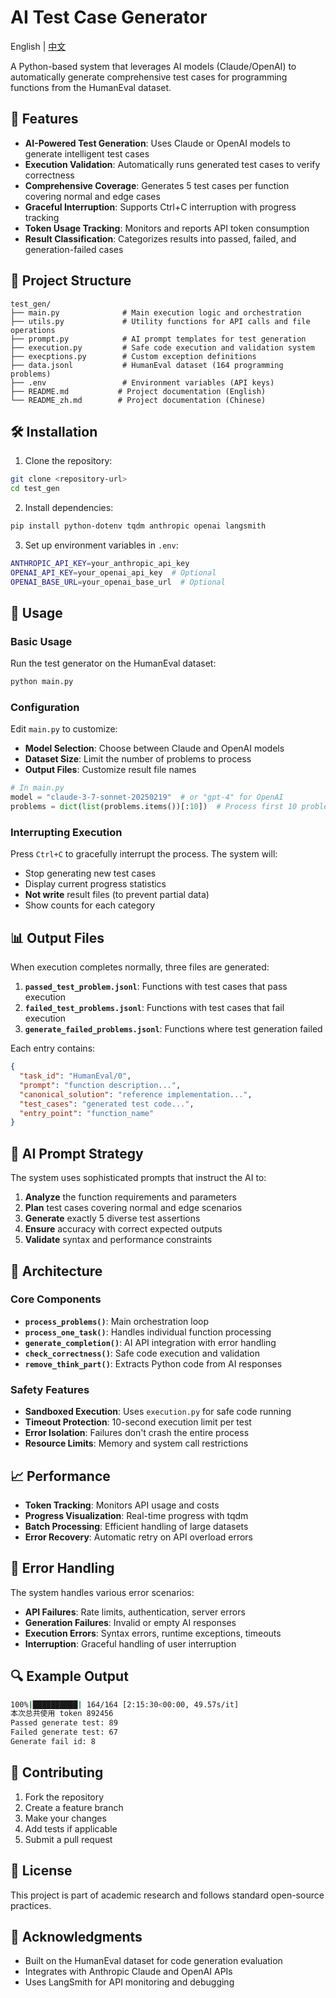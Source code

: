# AI Test Case Generator

English | [中文](README_zh.md)

A Python-based system that leverages AI models (Claude/OpenAI) to automatically generate comprehensive test cases for programming functions from the HumanEval dataset.

## 🚀 Features

- **AI-Powered Test Generation**: Uses Claude or OpenAI models to generate intelligent test cases
- **Execution Validation**: Automatically runs generated test cases to verify correctness
- **Comprehensive Coverage**: Generates 5 test cases per function covering normal and edge cases
- **Graceful Interruption**: Supports Ctrl+C interruption with progress tracking
- **Token Usage Tracking**: Monitors and reports API token consumption
- **Result Classification**: Categorizes results into passed, failed, and generation-failed cases

## 📁 Project Structure

```
test_gen/
├── main.py              # Main execution logic and orchestration
├── utils.py             # Utility functions for API calls and file operations
├── prompt.py            # AI prompt templates for test generation
├── execution.py         # Safe code execution and validation system
├── execptions.py        # Custom exception definitions
├── data.jsonl           # HumanEval dataset (164 programming problems)
├── .env                 # Environment variables (API keys)
├── README.md           # Project documentation (English)
└── README_zh.md        # Project documentation (Chinese)
```

## 🛠️ Installation

1. Clone the repository:
```bash
git clone <repository-url>
cd test_gen
```

2. Install dependencies:
```bash
pip install python-dotenv tqdm anthropic openai langsmith
```

3. Set up environment variables in `.env`:
```bash
ANTHROPIC_API_KEY=your_anthropic_api_key
OPENAI_API_KEY=your_openai_api_key  # Optional
OPENAI_BASE_URL=your_openai_base_url  # Optional
```

## 🎯 Usage

### Basic Usage

Run the test generator on the HumanEval dataset:

```bash
python main.py
```

### Configuration

Edit `main.py` to customize:

- **Model Selection**: Choose between Claude and OpenAI models
- **Dataset Size**: Limit the number of problems to process
- **Output Files**: Customize result file names

```python
# In main.py
model = "claude-3-7-sonnet-20250219"  # or "gpt-4" for OpenAI
problems = dict(list(problems.items())[:10])  # Process first 10 problems
```

### Interrupting Execution

Press `Ctrl+C` to gracefully interrupt the process. The system will:
- Stop generating new test cases
- Display current progress statistics
- **Not write** result files (to prevent partial data)
- Show counts for each category

## 📊 Output Files

When execution completes normally, three files are generated:

1. **`passed_test_problem.jsonl`**: Functions with test cases that pass execution
2. **`failed_test_problems.jsonl`**: Functions with test cases that fail execution
3. **`generate_failed_problems.jsonl`**: Functions where test generation failed

Each entry contains:
```json
{
  "task_id": "HumanEval/0",
  "prompt": "function description...",
  "canonical_solution": "reference implementation...",
  "test_cases": "generated test code...",
  "entry_point": "function_name"
}
```

## 🧠 AI Prompt Strategy

The system uses sophisticated prompts that instruct the AI to:

1. **Analyze** the function requirements and parameters
2. **Plan** test cases covering normal and edge scenarios
3. **Generate** exactly 5 diverse test assertions
4. **Ensure** accuracy with correct expected outputs
5. **Validate** syntax and performance constraints

## 🔧 Architecture

### Core Components

- **`process_problems()`**: Main orchestration loop
- **`process_one_task()`**: Handles individual function processing
- **`generate_completion()`**: AI API integration with error handling
- **`check_correctness()`**: Safe code execution and validation
- **`remove_think_part()`**: Extracts Python code from AI responses

### Safety Features

- **Sandboxed Execution**: Uses `execution.py` for safe code running
- **Timeout Protection**: 10-second execution limit per test
- **Error Isolation**: Failures don't crash the entire process
- **Resource Limits**: Memory and system call restrictions

## 📈 Performance

- **Token Tracking**: Monitors API usage and costs
- **Progress Visualization**: Real-time progress with tqdm
- **Batch Processing**: Efficient handling of large datasets
- **Error Recovery**: Automatic retry on API overload errors

## 🚨 Error Handling

The system handles various error scenarios:

- **API Failures**: Rate limits, authentication, server errors
- **Generation Failures**: Invalid or empty AI responses
- **Execution Errors**: Syntax errors, runtime exceptions, timeouts
- **Interruption**: Graceful handling of user interruption

## 🔍 Example Output

```bash
100%|██████████| 164/164 [2:15:30<00:00, 49.57s/it]
本次总共使用 token 892456
Passed generate test: 89
Failed generate test: 67
Generate fail id: 8
```

## 🤝 Contributing

1. Fork the repository
2. Create a feature branch
3. Make your changes
4. Add tests if applicable
5. Submit a pull request

## 📄 License

This project is part of academic research and follows standard open-source practices.

## 🙏 Acknowledgments

- Built on the HumanEval dataset for code generation evaluation
- Integrates with Anthropic Claude and OpenAI APIs
- Uses LangSmith for API monitoring and debugging